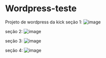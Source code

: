 # Wordpress-teste
Projeto de wordpress da kick
seção 1:
![image](https://user-images.githubusercontent.com/89420484/144323740-76b843a8-995a-4549-8c4e-596ae4522e37.png)

seção 2:
![image](https://user-images.githubusercontent.com/89420484/144323843-c1d6a2d4-0fe8-4c73-a683-8a63b6374c02.png)

seção 3:
![image](https://user-images.githubusercontent.com/89420484/144323881-5b5bb7c0-11ed-47b3-918a-78f83c8c989e.png)

seção 4:
![image](https://user-images.githubusercontent.com/89420484/144323904-f599b3b7-d454-464e-89b2-8df989a27645.png)

